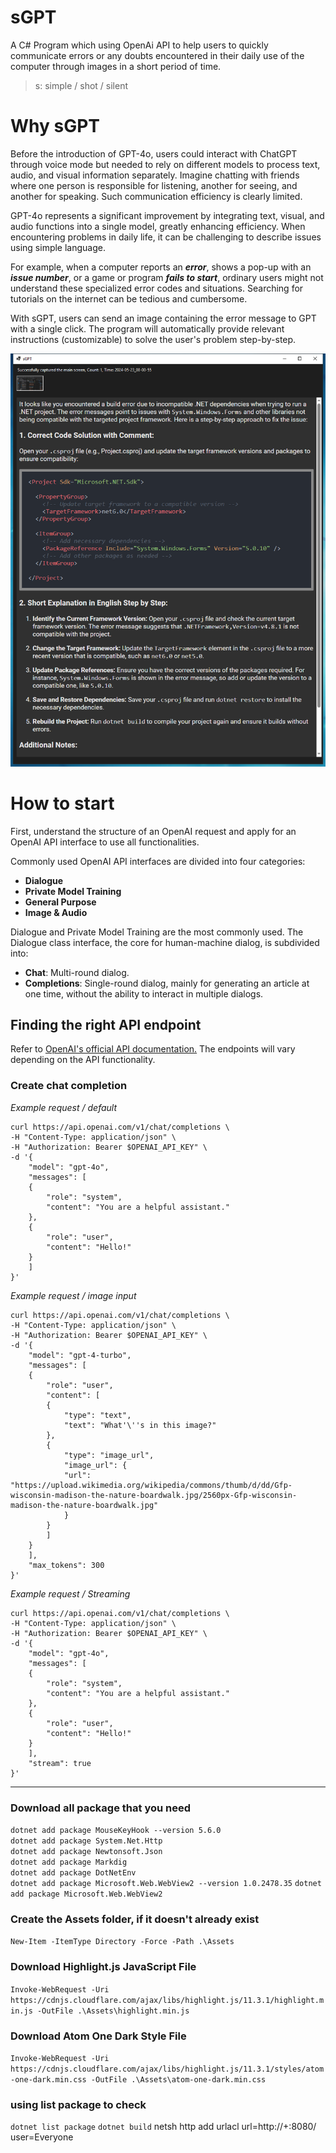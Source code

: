 # sGPT
A C# Program which using OpenAi API to help users to quickly communicate errors or any doubts encountered in their daily use of the computer through images in a short period of time.  
> s: simple / shot / silent

# Why sGPT
Before the introduction of GPT-4o, users could interact with ChatGPT through voice mode but needed to rely on different models to process text, audio, and visual information separately. Imagine chatting with friends where one person is responsible for listening, another for seeing, and another for speaking. Such communication efficiency is clearly limited.

GPT-4o represents a significant improvement by integrating text, visual, and audio functions into a single model, greatly enhancing efficiency. When encountering problems in daily life, it can be challenging to describe issues using simple language.   

For example, when a computer reports an ***error***, shows a pop-up with an ***issue number***, or a game or program ***fails to start***, ordinary users might not understand these specialized error codes and situations. Searching for tutorials on the internet can be tedious and cumbersome.

With sGPT, users can send an image containing the error message to GPT with a single click. The program will automatically provide relevant instructions (customizable) to solve the user's problem step-by-step.

![IMAGE](./Public/image/example.png)

# How to start
First, understand the structure of an OpenAI request and apply for an OpenAI API interface to use all functionalities.

Commonly used OpenAI API interfaces are divided into four categories:

- **Dialogue**
- **Private Model Training**
- **General Purpose**
- **Image & Audio**  

Dialogue and Private Model Training are the most commonly used. The Dialogue class interface, the core for human-machine dialog, is subdivided into:

- **Chat**: Multi-round dialog.
- **Completions**: Single-round dialog, mainly for generating an article at one time, without the ability to interact in multiple dialogs.

## Finding the right API endpoint
Refer to [OpenAI's official API documentation.](https://platform.openai.com/docs/api-reference/authentication) The endpoints will vary depending on the API functionality.

### Create chat completion
*Example request / default* 

    curl https://api.openai.com/v1/chat/completions \
    -H "Content-Type: application/json" \
    -H "Authorization: Bearer $OPENAI_API_KEY" \
    -d '{
        "model": "gpt-4o",
        "messages": [
        {
            "role": "system",
            "content": "You are a helpful assistant."
        },
        {
            "role": "user",
            "content": "Hello!"
        }
        ]
    }'
*Example request / image input*

    curl https://api.openai.com/v1/chat/completions \
    -H "Content-Type: application/json" \
    -H "Authorization: Bearer $OPENAI_API_KEY" \
    -d '{
        "model": "gpt-4-turbo",
        "messages": [
        {
            "role": "user",
            "content": [
            {
                "type": "text",
                "text": "What'\''s in this image?"
            },
            {
                "type": "image_url",
                "image_url": {
                "url": "https://upload.wikimedia.org/wikipedia/commons/thumb/d/dd/Gfp-wisconsin-madison-the-nature-boardwalk.jpg/2560px-Gfp-wisconsin-madison-the-nature-boardwalk.jpg"
                }
            }
            ]
        }
        ],
        "max_tokens": 300
    }'
*Example request / Streaming*

    curl https://api.openai.com/v1/chat/completions \
    -H "Content-Type: application/json" \
    -H "Authorization: Bearer $OPENAI_API_KEY" \
    -d '{
        "model": "gpt-4o",
        "messages": [
        {
            "role": "system",
            "content": "You are a helpful assistant."
        },
        {
            "role": "user",
            "content": "Hello!"
        }
        ],
        "stream": true
    }'
  
***
### Download all package that you need
`dotnet add package MouseKeyHook --version 5.6.0`  
`dotnet add package System.Net.Http`  
`dotnet add package Newtonsoft.Json`  
`dotnet add package Markdig`  
`dotnet add package DotNetEnv`  
`dotnet add package Microsoft.Web.WebView2 --version 1.0.2478.35`
`dotnet add package Microsoft.Web.WebView2`
### Create the Assets folder, if it doesn't already exist
`New-Item -ItemType Directory -Force -Path .\Assets`

### Download Highlight.js JavaScript File
`Invoke-WebRequest -Uri https://cdnjs.cloudflare.com/ajax/libs/highlight.js/11.3.1/highlight.min.js -OutFile .\Assets\highlight.min.js`

### Download Atom One Dark Style File
`Invoke-WebRequest -Uri https://cdnjs.cloudflare.com/ajax/libs/highlight.js/11.3.1/styles/atom-one-dark.min.css -OutFile .\Assets\atom-one-dark.min.css`

### using list package to check 
`dotnet list package`
`dotnet build`
netsh http add urlacl url=http://+:8080/ user=Everyone

